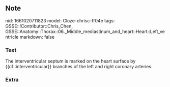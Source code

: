 ## Note
nid: 1661020711823
model: Cloze-chrisc-ff04e
tags: GSSE::!Contributor::Chris_Chen, GSSE::Anatomy::Thorax::06._Middle_mediastinum_and_heart::Heart::Left_ventricle
markdown: false

### Text
<div class='toggle'>
  The interventricular septum is marked on the heart surface by
  {{c1::interventricular}} branches of the left and right coronary
  arteries.
</div>

### Extra

